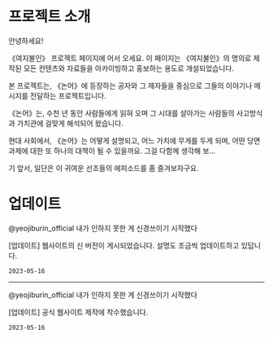 
# 프로젝트 소개

안녕하세요!

《여지불인》 프로젝트 페이지에 어서 오세요. 이 페이지는 《여지불인》의 명의로 제작된 모든 컨텐츠와 자료들을 아카이빙하고 홍보하는 용도로 개설되었습니다.

본 프로젝트는, 《논어》에 등장하는 공자와 그 제자들을 중심으로 그들의 이야기나 메시지를 전달하는 프로젝트입니다. 

《논어》는, 수천 년 동안 사람들에게 읽혀 오며 그 시대를 살아가는 사람들의 사고방식과 가치관에 걸맞게 해석되어 왔습니다.

현대 사회에서, 《논어》는 어떻게 설명되고, 어느 가치에 무게를 두게 되며, 어떤 당면 과제에 대한 또 하나의 대책이 될 수 있을까요. 그걸 다함께 생각해 보...

기 앞서, 일단은 이 귀여운 선조들의 에피소드를 좀 즐겨보자구요.

# 업데이트

@yeojiburin_official 내가 인하지 못한 게 신경쓰이기 시작했다

[업데이트] 웹사이트의 신 버전이 게시되었습니다. 설명도 조금씩 업데이트하고 있답니다.

`2023-05-16`

---

@yeojiburin_official 내가 인하지 못한 게 신경쓰이기 시작했다

[업데이트] 공식 웹사이트 제작에 착수했습니다.

`2023-05-16`
